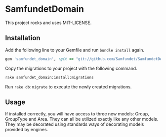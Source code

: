 # SamfundetDomain

This project rocks and uses MIT-LICENSE.

## Installation

Add the following line to your Gemfile and run `bundle install` again.

```ruby
gem 'samfundet_domain', :git => "git://github.com/Samfundet/SamfundetDomain.git"
```

Copy the migrations to your project with the following command.

```bash
rake samfundet_domain:install:migrations
```

Run `rake db:migrate` to execute the newly created migrations.

## Usage

If installed correctly, you will have access to three new models: Group, GroupType and Area.
They can all be utilized exactly like any other models. They may be decorated using standards
ways of decorating models provided by engines.